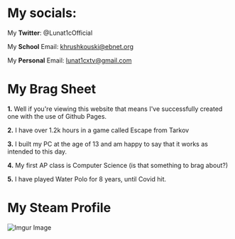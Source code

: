 # My socials: 

My **Twitter**: @Lunat1cOfficial

My **School** Email: khrushkouski@ebnet.org

My **Personal** Email: lunat1cxtv@gmail.com


# My Brag Sheet

**1.** Well if you're viewing this website that means I've successfully created one with the use of Github Pages.

**2.** I have over 1.2k hours in a game called Escape from Tarkov

**3.** I built my PC at the age of 13 and am happy to say that it works as intended to this day.

**4.** My first AP class is Computer Science (is that something to brag about?)

**5.** I have played Water Polo for 8 years, until Covid hit.


# My Steam Profile
![Imgur Image](https://i.imgur.com/t3OKYkq.png)



